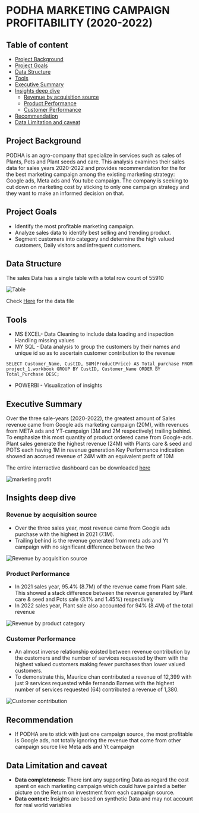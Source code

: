 # PODHA MARKETING CAMPAIGN PROFITABILITY (2020-2022)

## Table of content
- [Project Background](#Project-Background)
- [Project Goals](#Project-Goals)
- [Data Structure](#Data-Structure)
- [Tools](#Tools)
- [Executive Summary](#Executive-Summary)
- [Insights deep dive](#Insights-deep-dive)
  - [Revenue by acquisition source](#Revenue-by-acquisition-source)
  - [Product Performance](#Product-Performance)
  - [Customer Performance](#Customer-Performance)
- [Recommendation](#Recommendation)
- [Data Limitation and caveat](#Data-Limitation-and-caveat)
  
## Project Background

PODHA is an agro-company that specialize in services such as sales of Plants, Pots and Plant seeds and care. This analysis examines their sales data for sales years 2020-2022 and provides recommendation for the for the best marketing campaign among the existing marketing strategy: Google ads, Meta ads and You tube campaign. The company is seeking to cut down on marketing cost by sticking to only one campaign strategy and they want to make an informed decision on that.

## Project Goals

- Identify the most profitable marketing campaign.
- Analyze sales data to identify best selling and trending product.
- Segment customers into category and determine the high valued customers, Daily visitors and infrequent customers.

## Data Structure

The sales Data has a single table with a total row count of 55910

![Table](https://github.com/user-attachments/assets/c2e45722-611d-44f9-943a-2310e8bdd664)


Check [Here](https://drive.google.com/file/d/10oJeOxJrW3FhkxL_Ee6C0ftTv99GOFsg/view?usp=drivesdk) for the data file

## Tools
- MS EXCEL- Data Cleaning to include data loading and inspection
            Handling missing values
- MY SQL - Data analysis to group the customers by their names and unique id so as to ascertain customer contribution to the revenue

`SELECT Customer_Name, CustID, SUM(ProductPrice) AS Total_purchase
 FROM project_1.workbook
 GROUP BY CustID, Customer_Name
 ORDER BY Total_Purchase DESC;`

- POWERBI - Visualization of insights


## Executive Summary

Over the three sale-years (2020-2022), the greatest amount of Sales revenue came from Google ads marketing campaign (20M), with revenues from META ads and YT-campaign (3M and 2M respectively) trailing behind. To emphasize this most quantity of product ordered came from Google-ads.
Plant sales generate the highest revenue (24M) with Plants care & seed and POTS each having 1M in revenue generation
Key Performance indication showed an accrued revenue of 24M with an equivalent profit of 10M

The entire interractive dashboard can be downloaded [here](https://app.powerbi.com/groups/me/reports/b4f0bcf8-34bc-40d4-92de-5508f30d4629/5d94fe3b8df6197e16b6?ctid=b12da6a8-b87a-4a20-bde6-27e439635339&experience=power-bi)

![marketing profit](https://github.com/user-attachments/assets/c1cf421b-b782-4f84-97ff-ef7ecb4dc209)

## Insights deep dive

### Revenue by acquisition source

- Over the three sales year, most revenue came from Google ads purchase with the highest in 2021 (7.1M).
- Trailing behind is the revenue generated from meta ads and Yt campaign with no significant difference between the two

![Revenue by acquisition source](https://github.com/user-attachments/assets/09e34a83-7161-41ea-acdd-31f95691e562)


### Product Performance 
- In 2021 sales year, 95.4% (8.7M) of the revenue came from Plant sale. This showed a stack difference between the revenue generated by Plant care & seed and Pots sale (3.1% and 1.45%) respectively
- In 2022 sales year, Plant sale also accounted for 94% (8.4M) of the total revenue

![Revenue by product category](https://github.com/user-attachments/assets/f19e998d-b0ba-4006-a849-9dc91c8e8838)

### Customer Performance
- An almost inverse relationship existed between revenue contribution by the customers and the number of services requested by them with the highest valued customers making fewer purchases than lower valued customers.
- To demonstrate this, Maurice chan  contributed a revenue of 12,399 with just 9 services requested while fernando Barnes with the highest number of services requested (64) contributed a revenue of 1,380.

![Customer contribution](https://github.com/user-attachments/assets/28971eb9-eb8f-4849-a1a8-68169e58b172)


## Recommendation
- If PODHA are to stick with just one campaign source, the most profitable is Google ads, not totally ignoring the revenue that come from other campaign source like Meta ads and Yt campaign

## Data Limitation and caveat
- **Data completeness:** There isnt any supporting Data as regard the cost spent on each marketing campaign  which could have painted a better picture on the Return on investment from each campaign source.
- **Data context:** Insights are based on synthetic Data and may not account for real world variables





